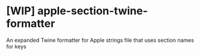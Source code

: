 # [WIP] apple-section-twine-formatter
An expanded Twine formatter for Apple strings file that uses section names for keys
